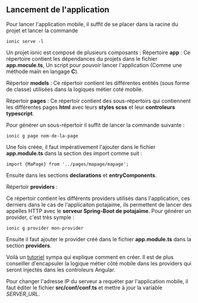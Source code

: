 ## Lancement de l'application

Pour lancer l'application mobile, il suffit de se placer dans la racine du projet et lancer la commande 
```
ionic serve -l
```
Un projet ionic est composé de plusieurs composants : 
Répertoire **app** : 
Ce répertoire contient les dépendances du projets dans le fichier **app.mocule.ts**, Un script pour pouvoir lancer l'application (Comme une méthode main en langage **C**).

Répertoir **models** : 
Ce répertoir contient les différentes entités (sous forme de classe) utilisées dans la logiques métier coté mobile.

Répertoir **pages** : 
Ce répertoir contient des sous-répertoirs qui contiennent les différentes pages **html** avec leurs **styles scss** et leur **controleurs typescript**.

Pour générer un sous-répertoir il suffit de lancer la commande suivante : 
```
ionic g page nom-de-la-page
```
Une fois créée, il faut impérativement l'ajouter dans le fichier **app.module.ts** dans la section des import comme suit :
````
import {MaPage} from '../pages/mapage/mapage';
````
Ensuite dans les sections **declarations** et **entryComponents**.

Répertoir **providers** : 

Ce répertoir contient les différents providers utilisés dans l'application, ces derniers dans le cas de l'applicaiton potajaime, ils permettent de lancer des appelles HTTP avec le **serveur Spring-Boot de potajaime**.
Pour générer un provider, c'est très symple : 
````
ionic g provider mon-provider
````
Ensuite il faut ajouter le provider créé dans le fichier **app.module.ts** dans la section **providers**.

Voilà un [tutoriel](https://www.sitepoint.com/angular-2-components-providers-classes-factories-values/) sympa qui explique comment en créer.
Il est de plus conseiller d'encapsuler la logique métier côté mobile dans les providers qui seront injectés dans les controleurs Angular.

Pour changer l'adresse IP du serveur a requéter par l'application mobile, il faut éditer le fichier **src/conf/conf.ts** et mettre à jour la variable *SERVER_URL*.
